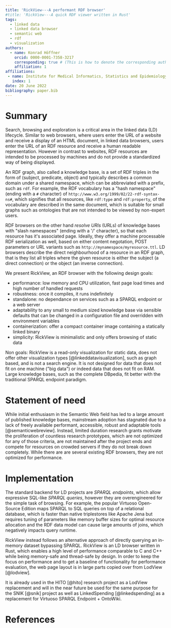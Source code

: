 ```yaml
---
title: 'RickView---A performant RDF browser'
#title: 'RickView---A quick RDF viewer written in Rust'
tags:
  - linked data
  - linked data browser
  - semantic web 
  - rdf
  - visualization
authors:
  - name: Konrad Höffner
    orcid: 0000-0001-7358-3217
    corresponding: true # (This is how to denote the corresponding author)
    affiliation: 1
affiliations:
 - name: Institute for Medical Informatics, Statistics and Epidemiology, Medical Faculty, Leipzig University, Germany
   index: 1
date: 20 June 2022
bibliography: paper.bib
---
```


# Summary
Search, browsing and exploration is a critical area in the linked data (LD) lifecycle.
Similar to web browsers, where users enter the URL of a website and receive a display of an HTML document, in linked data browsers, users enter the URL of an RDF resource and receive a human readable representation.
However in contrast to websites, RDF resources are intended to be processed by machines and do not provide a standardized way of being displayed.

An RDF graph, also called a knowledge base, is a set of RDF triples in the form of (subject, predicate, object) and typically describes a common domain under a shared namespace, which can be abbreviated with a prefix, such as `rdf`.
For example, the RDF vocabulary has a "hash namespace" (ending with a `#` character) of `http://www.w3.org/1999/02/22-rdf-syntax-ns#`, which signifies that all resources, like `rdf:type` and `rdf:property`, of the vocabulary are described in the same document, which is suitable for small graphs such as ontologies that are not intended to be viewed by non-expert users.

RDF browsers on the other hand *resolve URIs* (URLs) of knowledge bases with "slash namespaces" (ending with a '/' character), so that each resource has it's associated page.
Ideally, they offer a machine processable RDF serialization as well, based on either content negotation, POST parameters or URL variants such as `http://mynamespace/myresource.ttl`.
LD browsers describe the direct neighbourhood of a resource in an RDF graph, that is they list all triples where the given resource is either the subject (a direct connection) or the object (an inverse connection).

We present RickView, an RDF browser with the following design goals:

* performance: low memory and CPU utilization, fast page load times and high number of handled requests
* robustness: once it compiles, it runs indefinitely
* standalone: no dependance on services such as a SPARQL endpoint or a web server
* adaptability to any small to medium sized knowledge base via sensible defaults that can be changed in a configuration file and overridden with environment variables
* containerization: offer a compact container image containing a statically linked binary
* simplicity: RickView is minimalistic and only offers browsing of static data

Non goals: RickView is a read-only visualization for static data, does not offer other visualization types [@linkeddatavisualization], such as graph based, and is not a search engine.
It is not designed for data that does not fit on one machine ("big data") or indeed data that does not fit on RAM.
Large knowledge bases, such as the complete DBpedia, fit better with the traditional SPARQL endpoint paradigm.

# Statement of need

While initial enthusiasm in the Semantic Web field has led to a large amount of published knowledge bases, mainstream adoption has stagnated due to a lack of freely available performant, accessible, robust and adaptable tools [@semanticwebreview]. 
Instead, limited duration research grants motivate the proliferation of countless research prototypes, which are not optimized for any of those criteria, are not maintained after the project ends and compete for resources on crowded servers if they do not break down completely.
While there are are several existing RDF browsers, they are not optimized for performance.

# Implementation 

The standard backend for LD projects are *SPARQL endpoints*, which allow expressive SQL-like *SPARQL queries*, however they are overengineered for the simple task of browsing.
For example, the popular Virtuoso Open-Source Edition maps SPARQL to SQL queries on top of a relational database, which is faster than native triplestores like Apache Jena but requires tuning of parameters like memory buffer sizes for optimal resource allocation and the RDF data model can cause large amounts of joins, which negatively impacts query runtime.

RickView instead follows an alternative approach of directly querying an in-memory dataset bypassing SPARQL.
RickView is an LD browser written in Rust, which enables a high level of performance comparable to C and C++ while being memory-safe and thread-safe by design. 
In order to keep the focus on performance and to get a baseline of functionality for performance evaluation, the web page layout is in large parts copied over from LodView [@lodview].

It is already used in the HITO [@hito] research project as a LodView replacement and will in the near future be used for the same purpose for the SNIK [@snik] project as well as LinkedSpending [@linkedspending] as a replacement for Virtuoso SPARQL Endpoint + OntoWiki.

# References
